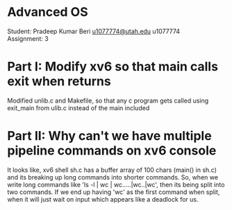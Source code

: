 # Advanced OS

Student: Pradeep Kumar Beri <u1077774@utah.edu> u1077774    
Assignment: 3  

# Part I: Modify xv6 so that main calls exit when returns

Modified unlib.c and Makefile, so that any c program gets called using exit_main from ulib.c instead of the main included

# Part II: Why can't we have multiple pipeline commands on xv6 console

It looks like, xv6 shell sh.c has a buffer array of 100 chars (main() in sh.c) and 
its breaking up long commands into shorter commands. So, when we write long commands like
'ls -l | wc | wc.....|wc..|wc', then its being split into two commands. If we end up having 'wc' as the first command when split,
when it will just wait on input which appears like a deadlock for us.
